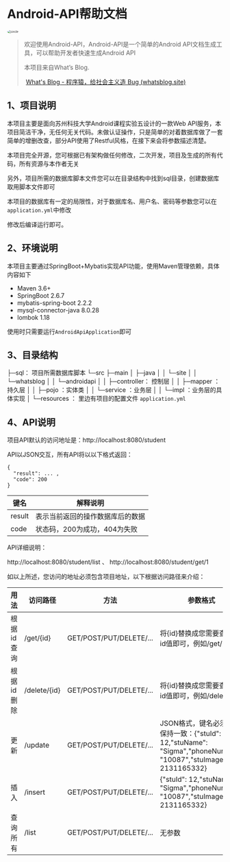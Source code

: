# Android-API帮助文档

<img style="zoom:50%;border-radius:50%" src="http://q1.qlogo.cn/g?b=qq&amp;nk=305887669&amp;s=100" alt="circle">

> 欢迎使用Android-API，Android-API是一个简单的Android API文档生成工具，可以帮助开发者快速生成Android API
>
> 本项目来自What’s Blog.
>
> ​        [What's Blog - 程序猿，给社会主义造 Bug (whatsblog.site)](https://www.whatsblog.site/)

## 1、项目说明

本项目主要是面向苏州科技大学Android课程实验五设计的一款Web API服务，本项目简洁干净，无任何无关代码。未做认证操作，只是简单的对着数据库做了一套简单的增删改查，部分API使用了Restful风格，在接下来会将参数描述清楚。

本项目完全开源，您可根据已有架构做任何修改，二次开发，项目及生成的所有代码，所有资源与本作者无关

另外，项目所需的数据库脚本文件您可以在目录结构中找到sql目录，创建数据库取用脚本文件即可

本项目的数据库有一定的局限性，对于数据库名、用户名、密码等参数您可以在`application.yml`中修改

修改后编译运行即可。

## 2、环境说明

本项目主要通过SpringBoot+Mybatis实现API功能，使用Maven管理依赖，具体内容如下

* Maven 3.6+
* SpringBoot 2.6.7
* mybatis-spring-boot 2.2.2
* mysql-connector-java 8.0.28
* lombok 1.18

使用时只需要运行`AndroidApiApplication`即可

## 3、目录结构

├─sql： 项目所需数据库脚本
└─src
├─main
│ ├─java
│ │ └─site
│ │ └─whatsblog
│ │ └─androidapi
│ │ ├─controller： 控制层
│ │ ├─mapper ：持久层
│ │ ├─pojo ：实体类
│ │ └─service ：业务层
│ │ └─impl ：业务层的具体实现
│ └─resources ： 里边有项目的配置文件    `application.yml`

## 4、API说明

项目API默认的访问地址是：http://localhost:8080/student

API以JSON交互，所有API将以以下格式返回：

~~~shell
{
  "result": ... ,
  "code": 200
}
~~~

| 键名   | 解释说明                         |
| ------ | -------------------------------- |
| result | 表示当前返回的操作数据库后的数据 |
| code   | 状态码，200为成功，404为失败     |

API详细说明：

http://localhost:8080/student/list    、    http://localhost:8080/student/get/1

如以上所述，您访问的地址必须包含项目地址，以下根据访问路径来介绍：

| 用法       | 访问路径     | 方法                    | 参数格式                                                     |
| ---------- | ------------ | ----------------------- | ------------------------------------------------------------ |
| 根据id查询 | /get/{id}    | GET/POST/PUT/DELETE/... | 将{id}替换成您需要查询的id值即可，例如/get/1                 |
| 根据id删除 | /delete/{id} | GET/POST/PUT/DELETE/... | 将{id}替换成您需要查询的id值即可，例如/delete/1              |
| 更新       | /update      | GET/POST/PUT/DELETE/... | JSON格式，键名必须与其保持一致：{"stuId": 12,"stuName": "Sigma","phoneNumber": "10087","stuImage": 2131165332} |
| 插入       | /insert      | GET/POST/PUT/DELETE/... | {"stuId": 12,"stuName": "Sigma","phoneNumber": "10087","stuImage": 2131165332} |
| 查询所有   | /list        | GET/POST/PUT/DELETE/... | 无参数                                                       |


